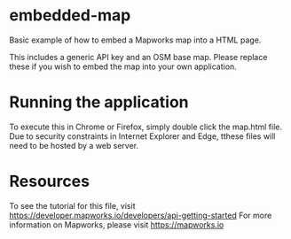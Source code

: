 # embedded-map
Basic example of how to embed a Mapworks map into a HTML page.

This includes a generic API key and an OSM base map. Please replace these if you wish to embed the map into your own application. 

# Running the application
To execute this in Chrome or Firefox, simply double click the map.html file. Due to security constraints in Internet Explorer and Edge, tthese files will need to be hosted by a web server.

# Resources
To see the tutorial for this file, visit https://developer.mapworks.io/developers/api-getting-started
For more information on Mapworks, please visit https://mapworks.io

